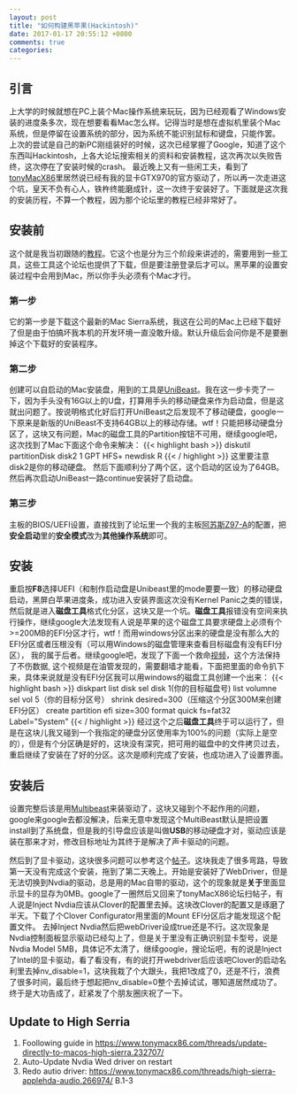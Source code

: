 ```yaml
---
layout: post
title: "如何构建黑苹果(Hackintosh)"
date: 2017-01-17 20:55:12 +0800
comments: true
categories: 
---
```


## 引言

上大学的时候就想在PC上装个Mac操作系统来玩玩，因为已经观看了Windows安装的进度条多次，现在想要看看Mac怎么样。记得当时是想在虚拟机里装个Mac系统，但是停留在设置系统的部分，因为系统不能识别鼠标和键盘，只能作罢。
上次的尝试是自己的新PC刚组装好的时候，这次已经掌握了Google，知道了这个东西叫Hackintosh，上各大论坛搜索相关的资料和安装教程，这次再次以失败告终，这次停在了安装时候的crash。
最近晚上又有一些闲工夫，看到了[tonyMacX86](https://www.tonymacx86.com/)里居然说已经有我的显卡GTX970的官方驱动了，所以再一次走进这个坑，皇天不负有心人，铁杵终能磨成针，这一次终于安装好了。下面就是这次我的安装历程，不算一个教程，因为那个论坛里的教程已经非常好了。

## 安装前

这个就是我当初跟随的[教程](https://www.tonymacx86.com/threads/unibeast-install-macos-sierra-on-any-supported-intel-based-pc.200564/)。它这个也是分为三个阶段来讲述的，需要用到一些工具，这些工具这个论坛也提供了下载，但是要注册登录后才可以。黑苹果的设置安装过程中会用到Mac，所以你手头必须有个Mac才行。

### 第一步
它的第一步是下载这个最新的Mac Sierra系统，我这在公司的Mac上已经下载好了但是由于怕搞坏我本机的开发环境一直没敢升级。默认升级后会问你是不是要删掉这个下载好的安装程序。

### 第二步
创建可以自启动的Mac安装盘，用到的工具是[UniBeast](https://www.tonymacx86.com/resources/unibeast-7-0-1.320/)。我在这一步卡壳了一下，因为手头没有16G以上的U盘，打算用手头的移动硬盘来作为启动盘，但是这就出问题了。按说明格式化好后打开UniBeast之后发现不了移动硬盘，google一下原来是新版的UniBeast不支持64GB以上的移动存储。wtf！只能把移动硬盘分区了，这块又有问题，Mac的磁盘工具的Partition按钮不可用，继续google吧，这次找到了Mac下面这个命令来解决：
{{< highlight bash >}}
diskutil partitionDisk disk2 1 GPT HFS+ newdisk R
{{< / highlight >}}
这里要注意disk2是你的移动硬盘。
然后下面顺利分了两个区，这个启动的区设为了64GB。然后再次启动UniBeast一路continue安装好了启动盘。

### 第三步
主板的BIOS/UEFI设置，直接找到了论坛里一个我的主板[阿苏斯Z97-A](https://www.tonymacx86.com/threads/tonymacx86s-asus-test-build-z97-a-i3-4340-hd4600-thunderbolt-ex-ii.136796/)的配置，把**安全启动**里的**安全模式**改为**其他操作系统**即可。

## 安装
重启按**F8**选择UEFI（和制作启动盘是Unibeast里的mode要要一致）的移动硬盘启动，黑屏白苹果进度条，成功进入安装界面这次没有Kernel Panic之类的错误，然后就是进入**磁盘工具**格式化分区，这块又是一个坑。**磁盘工具**报错没有空间来执行操作，继续google大法发现有人说是苹果的这个磁盘工具要求硬盘上必须有个>=200MB的EFI分区才行，wtf！而用windows分区出来的硬盘是没有那么大的EFI分区或者压根没有（可以用Windows的磁盘管理来查看目标磁盘有没有EFI分区）， 我的属于后者。继续google吧，发现了下面一个救命[视频](https://www.youtube.com/watch?v=Rqico9ENA-4)，这个方法保持了不伤数据, 这个视频是在油管发现的，需要翻墙才能看，下面把里面的命令扒下来，具体来说就是没有EFI分区我可以用windows的磁盘工具创建一个出来：
{{< highlight bash >}}
diskpart
list disk
sel disk 1(你的目标磁盘号)
list volumne
sel vol 5（你的目标分区号）
shrink desired=300（压缩这个分区300M来创建EFI分区）
create partition efi size=300
format quick fs=fat32 Label="System"
{{< / highlight >}}
经过这个之后**磁盘工具**终于可以运行了，但是在这块儿我又碰到一个我指定的硬盘分区使用率为100%的问题（实际上是空的），但是有个分区确是好的，这块没有深究，把可用的磁盘中的文件拷贝过去，重启继续了安装在了好的分区。这次是顺利完成了安装，也成功进入了设置界面。
## 安装后
设置完整后该是用[Multibeast](https://www.tonymacx86.com/resources/multibeast-sierra-9-0-1.329/)来装驱动了，这块又碰到个不起作用的问题，google来google去都没解决，后来无意中发现这个MultiBeast默认是把设置install到了系统盘，但是我的引导盘应该是叫做**USB**的移动硬盘才对，驱动应该是装在那来才对，修改目标地址为其终于是解决了声卡驱动的问题。<br>

然后到了显卡驱动，这块很多问题可以参考这个[帖子](https://www.tonymacx86.com/threads/nvidia-releases-alternate-graphics-drivers-for-macos-sierra-10-12-0-367-15-10-05.200843/)。这块我走了很多弯路，导致第一天没有完成这个安装，拖到了第二天晚上。开始是安装好了WebDriver，但是无法切换到Nvdia的驱动，总是用的Mac自带的驱动，这个的现象就是**关于**里面显示显卡的显存为0MB。google了一圈然后又回来了tonyMacX86论坛扫帖子，有人说是Inject Nvdia应该从Clover的配置里去掉。这块改Clover的配置又是琢磨了半天。下载了个Clover Configurator用里面的Mount EFI分区后才能发现这个配置文件。 去掉Inject Nvdia然后把webDriver设成true还是不行。这次现象是Nvdia控制面板显示驱动已经勾上了，但是关于里没有正确识别显卡型号，说是Nvdia Model 5MB，具体记不太清了，继续google，搜论坛吧，有的说是Inject了Intel的显卡驱动，看了看没有，有的说打开webdriver后应该吧Clover的启动名利里去掉nv_disable=1，这块我栽了个大跟头，我把1改成了0，还是不行，浪费了很多时间，最后终于想起把nv_disable=0整个去掉试试，哪知道居然成功了。终于是大功告成了，赶紧发了个朋友圈庆祝了一下。

## Update to High Serria
1. Foollowing guide in https://www.tonymacx86.com/threads/update-directly-to-macos-high-sierra.232707/
2. Auto-Update Nvdia Wed driver on restart
3. Redo autio driver: https://www.tonymacx86.com/threads/high-sierra-applehda-audio.266974/ B.1-3